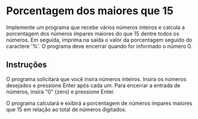 # Porcentagem dos maiores que 15

Implemente um programa que recebe vários números inteiros e calcula a porcentagem dos números ímpares maiores do que 15 dentre todos os números. Em seguida, imprima na saída o valor da porcentagem seguido do caractere '%'. O programa deve encerrar quando for informado o número 0.

## Instruções

O programa solicitará que você insira números inteiros. Insira os números desejados e pressione Enter após cada um. Para encerrar a entrada de números, insira "0" (zero) e pressione Enter.

O programa calculará e exibirá a porcentagem de números ímpares maiores que 15 em relação ao total de números digitados.